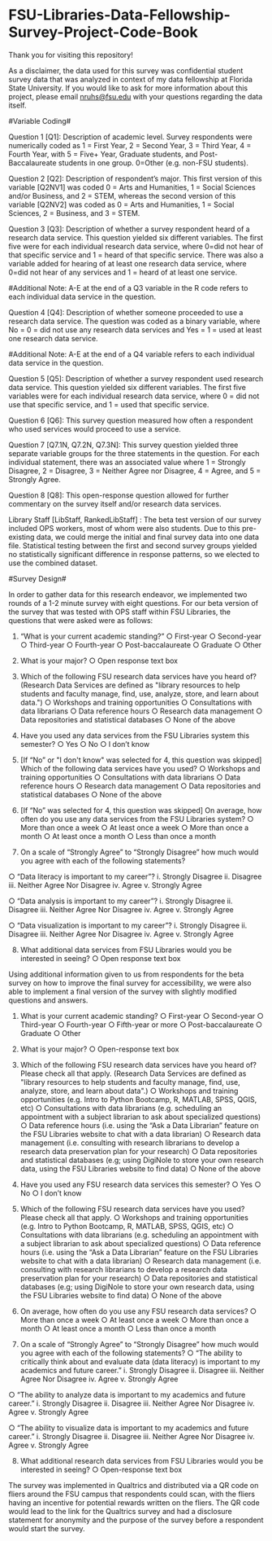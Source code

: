 # FSU-Libraries-Data-Fellowship-Survey-Project-Code-Book

Thank you for visiting this repository! 

As a disclaimer, the data used for this survey was confidential student survey data that was analyzed in context of my data fellowship at Florida State University.
If you would like to ask for more information about this project, please email nruhs@fsu.edu with your questions regarding the data itself.

#Variable Coding#

Question 1 [Q1]: Description of academic level. Survey respondents were numerically coded as 1 = First Year, 2 = Second Year, 3 = Third Year, 4 = Fourth Year, with 5 = Five+ Year, Graduate students, and Post-Baccalaureate students in one group. 0=Other (e.g. non-FSU students).

Question 2 [Q2]: Description of respondent’s major. This first version of this variable [Q2NV1] was coded 0 = Arts and Humanities, 1 = Social Sciences and/or Business, and 2 = STEM, whereas the second version of this variable [Q2NV2] was coded as 0 = Arts and Humanities, 1 = Social Sciences, 2 = Business, and 3 = STEM. 

Question 3 [Q3]: Description of whether a survey respondent heard of a research data service. This question yielded six different variables. The first five were for each individual research data service, where 0=did not hear of that specific service and 1 = heard of that specific service. There was also a variable added for hearing of at least one research data service, where 0=did not hear of any services and 1 = heard of at least one service. 

#Additional Note: A-E at the end of a Q3 variable in the R code refers to each individual data service in the question.
  
Question 4 [Q4]: Description of whether someone proceeded to use a research data service. The question was coded as a binary variable, where No = 0 = did not use any research data services and Yes = 1 = used at least one research data service.
  
  #Additional Note: A-E at the end of a Q4 variable refers to each individual data service in the question.
   
Question 5 [Q5]: Description of whether a survey respondent used research data service. This question yielded six different variables. The first five variables were for each individual research data service, where 0 = did not use that specific service, and 1 = used that specific service.

Question 6 [Q6]: This survey question measured how often a respondent who used services would proceed to use a service.

Question 7 [Q7.1N, Q7.2N, Q7.3N]: This survey question yielded three separate variable groups for the three statements in the question. For each individual statement, there was an associated value where 1 = Strongly Disagree, 2 = Disagree, 3 = Neither Agree nor Disagree, 4 = Agree, and 5 = Strongly Agree.

Question 8 [Q8]: This open-response question allowed for further commentary on the survey itself and/or research data services. 

Library Staff [LibStaff, RankedLibStaff] : The beta test version of our survey included OPS workers, most of whom were also students. Due to this pre-existing data, we could merge the initial and final survey data into one data file. Statistical testing between the first and second survey groups yielded no statistically significant difference in response patterns, so we elected to use the combined dataset.




#Survey Design#

In order to gather data for this research endeavor, we implemented two rounds of a 1-2 minute survey with eight questions. For our beta version of the survey that was tested with OPS staff within FSU Libraries, the questions that were asked were as follows:

1.	“What is your current academic standing?”
○	First-year
○	Second-year
○	Third-year
○	Fourth-year
○	Post-baccalaureate
○	Graduate
○	Other

2.	What is your major?
○	Open response text box

3.	Which of the following FSU research data services have you heard of? (Research Data Services are defined as "library resources to help students and faculty manage, find, use, analyze, store, and learn about data.")
○	Workshops and training opportunities
○	Consultations with data librarians
○	Data reference hours
○	Research data management
○	Data repositories and statistical databases
○	None of the above

4.	Have you used any data services from the FSU Libraries system this semester?
○	Yes
○	No
○	I don’t know

5.	[If “No” or "I don't know" was selected for 4, this question was skipped] Which of the following data services have you used?
○	Workshops and training opportunities
○	Consultations with data librarians
○	Data reference hours
○	Research data management
○	Data repositories and statistical databases
○	None of the above

6.	[If “No” was selected for 4, this question was skipped] On average, how often do you use any data services from the FSU Libraries system?
○	More than once a week
○	At least once a week
○	More than once a month
○	At least once a month
○	Less than once a month

7.	On a scale of “Strongly Agree” to “Strongly Disagree” how much would you agree with each of the following statements?

○	“Data literacy is important to my career”?
i.	Strongly Disagree
ii.	Disagree
iii.	Neither Agree Nor Disagree
iv.	Agree
v.	Strongly Agree

○	“Data analysis is important to my career”?
i.	Strongly Disagree
ii.	Disagree
iii.	Neither Agree Nor Disagree
iv.	Agree
v.	Strongly Agree

○	“Data visualization is important to my career”?
i.	Strongly Disagree
ii.	Disagree
iii.	Neither Agree Nor Disagree
iv.	Agree
v.	Strongly Agree

8.	What additional data services from FSU Libraries would you be interested in seeing?
○	Open response text box

Using additional information given to us from respondents for the beta survey on how to improve the final survey for accessibility, we were also able to implement a final version of the survey with slightly modified questions and answers.
1.	What is your current academic standing?
○	First-year
○	Second-year
○	Third-year
○	Fourth-year
○	Fifth-year or more
○	Post-baccalaureate
○	Graduate
○	Other
2.	What is your major?
○	Open-response text box
3.	Which of the following FSU research data services have you heard of? Please check all that apply. (Research Data Services are defined as "library resources to help students and faculty manage, find, use, analyze, store, and learn about data".)
○	Workshops and training opportunities (e.g. Intro to Python Bootcamp, R, MATLAB, SPSS, QGIS, etc)
○	Consultations with data librarians (e.g. scheduling an appointment with a subject librarian to ask about specialized questions)
○	Data reference hours (i.e. using the “Ask a Data Librarian” feature on the FSU Libraries website to chat with a data librarian)
○	Research data management (i.e. consulting with research librarians to develop a research data preservation plan for your research)
○	Data repositories and statistical databases (e.g; using DigiNole to store your own research data, using the FSU Libraries website to find data)
○	None of the above
4.	Have you used any FSU research data services this semester?
○	Yes
○	No
○	I don’t know
5.	Which of the following FSU research data services have you used? Please check all that apply.
○	Workshops and training opportunities (e.g. Intro to Python Bootcamp, R, MATLAB, SPSS, QGIS, etc)
○	Consultations with data librarians (e.g. scheduling an appointment with a subject librarian to ask about specialized questions)
○	Data reference hours (i.e. using the “Ask a Data Librarian” feature on the FSU Libraries website to chat with a data librarian)
○	Research data management (i.e. consulting with research librarians to develop a research data preservation plan for your research)
○	Data repositories and statistical databases (e.g; using DigiNole to store your own research data, using the FSU Libraries website to find data)
○	None of the above
6.	On average, how often do you use any FSU research data services?
○	More than once a week
○	At least once a week
○	More than once a month
○	At least once a month
○	Less than once a month

7.	On a scale of “Strongly Agree” to “Strongly Disagree” how much would you agree with each of the following statements?
○	“The ability to critically think about and evaluate data (data literacy) is important to my academics and future career.”
i.	Strongly Disagree
ii.	Disagree
iii.	Neither Agree Nor Disagree
iv.	Agree
v.	Strongly Agree

○	“The ability to analyze data is important to my academics and future career.”
i.	Strongly Disagree
ii.	Disagree
iii.	Neither Agree Nor Disagree
iv.	Agree
v.	Strongly Agree

○	“The ability to visualize data is important to my academics and future career.”
i.	Strongly Disagree
ii.	Disagree
iii.	Neither Agree Nor Disagree
iv.	Agree
v.	Strongly Agree

8.	What additional research data services from FSU Libraries would you be interested in seeing?
○	Open-response text box

The survey was implemented in Qualtrics and distributed via a QR code on fliers around the FSU campus that respondents could scan, with the fliers having an incentive for potential rewards written on the fliers. The QR code would lead to the link for the Qualtrics survey and had a disclosure statement for anonymity and the purpose of the survey before a respondent would start the survey. 

